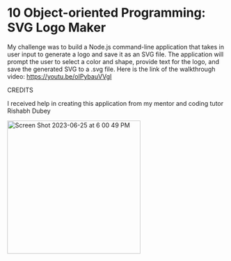 # 10 Object-oriented Programming: SVG Logo Maker

My challenge was to build a Node.js command-line application that takes in user input to generate a logo and save it as an SVG file. The application will prompt the user to select a color and shape, provide text for the logo, and save the generated SVG to a .svg file.  Here is the link of the walkthrough video: https://youtu.be/oIPybauVVgI

CREDITS

I received help in creating this application from my mentor and coding tutor Rishabh Dubey

<img width="306" alt="Screen Shot 2023-06-25 at 6 00 49 PM" src="https://github.com/ramasantayana/SVG-Logo-Maker-RS/assets/73452677/1b9a4396-349d-42fa-a095-941cb0191908">
